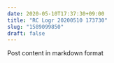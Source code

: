 ```yaml
---
date: 2020-05-10T17:37:30+09:00
title: "RC Logr 20200510 173730"
slug: "1589099850"
draft: false
---
```


Post content in markdown format
